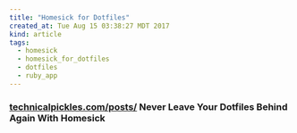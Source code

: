 ```yaml
---
title: "Homesick for Dotfiles"
created_at: Tue Aug 15 03:38:27 MDT 2017
kind: article
tags:
  - homesick
  - homesick_for_dotfiles
  - dotfiles
  - ruby_app
---
```


<h3>
  <a href="http://technicalpickles.com/posts/never-leave-your-dotfiles-behind-again-with-homesick" target="_blank">technicalpickles.com/posts/</a>
  Never Leave Your Dotfiles Behind Again With Homesick
</h3>

<!--
html boilerplate
<a href="" target="_blank"></a>
<a name=""></a>
<img src="" width="400px">
<ul>
  <li></li>
</ul>
<pre>
</pre>
<pre><code>
</code></pre>
<math xmlns='http://www.w3.org/1998/Math/MathML' display='block'>
</math>
-->
